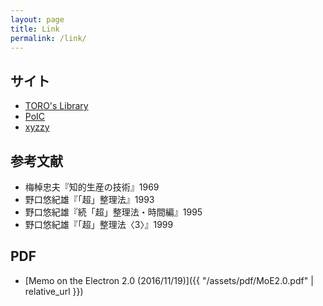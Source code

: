 ```yaml
---
layout: page
title: Link
permalink: /link/
---
```


## サイト

- [TORO's Library](http://toro.d.dooo.jp/index.html)
- [PoIC](https://scrapbox.io/poic/)
- [xyzzy](http://xyzzy-022.github.io/)

## 参考文献

- 梅棹忠夫『知的生産の技術』1969
- 野口悠紀雄『「超」整理法』1993
- 野口悠紀雄『続「超」整理法・時間編』1995
- 野口悠紀雄『「超」整理法〈3〉』1999

## PDF

- [Memo on the Electron 2.0 (2016/11/19)]({{ "/assets/pdf/MoE2.0.pdf" | relative_url }})

